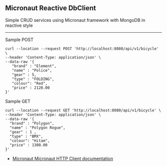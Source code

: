 ## Micronaut Reactive DbClient

Simple CRUD services using Micronaut framework with MongoDB in reactive style

------

Sample POST 
```
curl --location --request POST 'http://localhost:8080/api/v1/bicycle' \
--header 'Content-Type: application/json' \
--data-raw '{
   "brand" : "Element",
   "name" : "Police",
   "gear" : 5,
   "type" : "FOLDING",
   "colour": "Red",
   "price" : 2120.00
}'
```
 
 
 Sample GET 
 
 ```
curl --location --request GET 'http://localhost:8080/api/v1/bicycle' \
--header 'Content-Type: application/json' \
--data-raw '{
   "brand" : "Polygon",
   "name" : "Polygon Rogue",
   "gear" : 1 ,
   "type" : "BMX",
   "colour": "Hitam",
   "price" : 1300.00
}'
```


- [Micronaut Micronaut HTTP Client documentation](https://docs.micronaut.io/latest/guide/index.html#httpClient)

